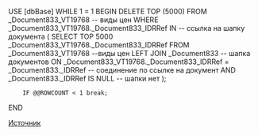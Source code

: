 

USE [dbBase] 
WHILE 1 = 1 
BEGIN
   DELETE
      TOP (5000) 
   FROM
      _Document833_VT19768 -- виды цен
   WHERE
      _Document833_VT19768._Document833_IDRRef IN -- ссылка на шапку документа
      (
         SELECT
            TOP 5000 _Document833_VT19768._Document833_IDRRef 
         FROM
            _Document833_VT19768 --виды цен
            LEFT JOIN
               _Document833 -- шапка документов
               ON _Document833_VT19768._Document833_IDRRef = _Document833._IDRRef -- соединение по ссылке на документ
               AND _Document833._IDRRef IS NULL -- шапки нет
      );

		IF @@ROWCOUNT < 1 break;

END


[Источник](https://infostart.ru/1c/articles/613909/)